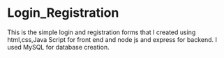 # Login_Registration
This is the simple login and registration forms that I created using html,css,Java Script for front end and node js and express for backend. I used MySQL for database creation.  
